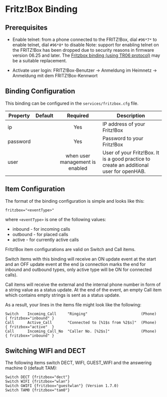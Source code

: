 # Fritz!Box Binding

## Prerequisites

* Enable telnet: from a phone connected to the FRITZ!Box, dial `#96*7*` to enable telnet, dial `#96*8*` to disable
    Note: support for enabling telnet on the FRITZ!Box has been dropped due to security reasons in firmware version 06.25 and later.
The [Fritzbox binding (using TR06 protocol)](https://www.openhab.org/addons/bindings/fritzboxtr0641/) may be a suitable replacement.

* Activate user login: FRITZ!Box-Benutzer -> Anmeldung im Heimnetz -> Anmeldung mit dem FRITZ!Box-Kennwort


## Binding Configuration

This binding can be configured in the `services/fritzbox.cfg` file.

| Property | Default | Required | Description |
|----------|---------|:--------:|-------------|
| ip       |         |   Yes    | IP address of your Fritz!Box |
| password |         |   Yes    | Password to your Fritz!Box |
| user     |         | when user management is enabled | User of your Fritz!Box. It is a good practice to create an additional user for openHAB. |


## Item Configuration

The format of the binding configuration is simple and looks like this:

```
fritzbox="<eventType>"
```

where `<eventType>` is one of the following values:

- inbound - for incoming calls
- outbound - for placed calls
- active - for currently active calls

Fritz!Box item configurations are valid on Switch and Call items.

Switch items with this binding will receive an ON update event at the start and an OFF update event at the end (a connection marks the end for inbound and outbound types, only active type will be ON for connected calls).

Call items will receive the external and the internal phone number in form of a string value as a status update. At the end of the event, an empty Call item which contains empty strings is sent as a status update.

As a result, your lines in the items file might look like the following:

```
Switch    Incoming_Call     "Ringing"                        (Phone)    { fritzbox="inbound" }
Call      Active_Call       "Connected to [%1$s from %2$s]"  (Phone)    { fritzbox="active"  }
Call      Incoming_Call_No  "Caller No. [%2$s]"              (Phone)    { fritzbox="inbound" } 
```

## Switching WIFI and DECT

The following items switch DECT, WIFI, GUEST_WIFI and the answering machine 0 (default TAM):

```
Switch DECT {fritzbox="dect"}
Switch WIFI {fritzbox="wlan"}
Switch GWIFI {fritzbox="guestwlan"} (Version 1.7.0)
Switch TAM0 {fritzbox="tam0"}
```
